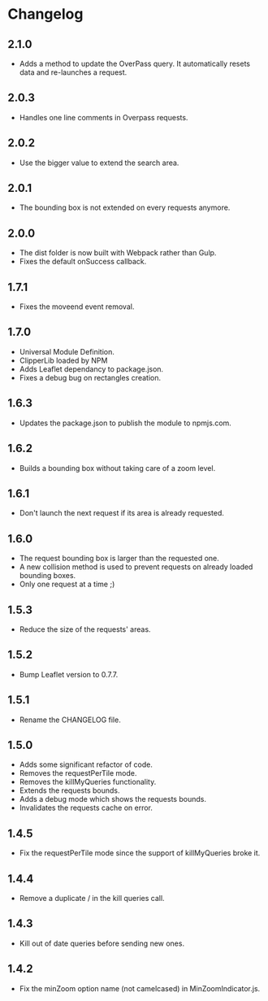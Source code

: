 # Changelog

## 2.1.0
* Adds a method to update the OverPass query. It automatically resets data and re-launches a request.

## 2.0.3
* Handles one line comments in Overpass requests.

## 2.0.2
* Use the bigger value to extend the search area.

## 2.0.1
* The bounding box is not extended on every requests anymore.

## 2.0.0
* The dist folder is now built with Webpack rather than Gulp.
* Fixes the default onSuccess callback.

## 1.7.1
* Fixes the moveend event removal.

## 1.7.0
* Universal Module Definition.
* ClipperLib loaded by NPM
* Adds Leaflet dependancy to package.json.
* Fixes a debug bug on rectangles creation.

## 1.6.3
* Updates the package.json to publish the module to npmjs.com.

## 1.6.2
* Builds a bounding box without taking care of a zoom level.

## 1.6.1
* Don't launch the next request if its area is already requested.

## 1.6.0
* The request bounding box is larger than the requested one.
* A new collision method is used to prevent requests on already loaded bounding boxes.
* Only one request at a time ;)

## 1.5.3
* Reduce the size of the requests' areas.

## 1.5.2
* Bump Leaflet version to 0.7.7.

## 1.5.1
* Rename the CHANGELOG file.

## 1.5.0
* Adds some significant refactor of code.
* Removes the requestPerTile mode.
* Removes the killMyQueries functionality.
* Extends the requests bounds.
* Adds a debug mode which shows the requests bounds.
* Invalidates the requests cache on error.

## 1.4.5
* Fix the requestPerTile mode since the support of killMyQueries broke it.

## 1.4.4
* Remove a duplicate / in the kill queries call.

## 1.4.3
* Kill out of date queries before sending new ones.

## 1.4.2
* Fix the minZoom option name (not camelcased) in MinZoomIndicator.js.

